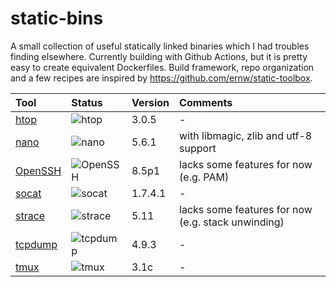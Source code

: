 # static-bins

A small collection of useful statically linked binaries which I had troubles finding elsewhere.
Currently building with Github Actions, but it is pretty easy to create equivalent Dockerfiles.
Build framework, repo organization and a few recipes are inspired by https://github.com/ernw/static-toolbox.

| Tool | Status | Version | Comments |
| :--- | :----- | :------ | :------- |
| [htop](https://github.com/heart-render/static-bins/actions/workflows/build-htop.yml) | ![htop](https://github.com/heart-render/static-bins/actions/workflows/build-htop.yml/badge.svg?branch=master) | 3.0.5 | - |
| [nano](https://github.com/heart-render/static-bins/actions/workflows/build-nano.yml) | ![nano](https://github.com/heart-render/static-bins/actions/workflows/build-nano.yml/badge.svg?branch=master) | 5.6.1 | with libmagic, zlib and utf-8 support |
| [OpenSSH](https://github.com/heart-render/static-bins/actions/workflows/build-openssh.yml) | ![OpenSSH](https://github.com/heart-render/static-bins/actions/workflows/build-openssh.yml/badge.svg?branch=master) | 8.5p1 | lacks some features for now (e.g. PAM) |
| [socat](https://github.com/heart-render/static-bins/actions/workflows/build-socat.yml) | ![socat](https://github.com/heart-render/static-bins/actions/workflows/build-socat.yml/badge.svg?branch=master) | 1.7.4.1 | - |
| [strace](https://github.com/heart-render/static-bins/actions/workflows/build-strace.yml) | ![strace](https://github.com/heart-render/static-bins/actions/workflows/build-strace.yml/badge.svg?branch=master) | 5.11 | lacks some features for now (e.g. stack unwinding) |
| [tcpdump](https://github.com/heart-render/static-bins/actions/workflows/build-tcpdump.yml) | ![tcpdump](https://github.com/heart-render/static-bins/actions/workflows/build-tcpdump.yml/badge.svg?branch=master) | 4.9.3 | - |
| [tmux](https://github.com/heart-render/static-bins/actions/workflows/build-tmux.yml) | ![tmux](https://github.com/heart-render/static-bins/actions/workflows/build-tmux.yml/badge.svg?branch=master) | 3.1c | - |
